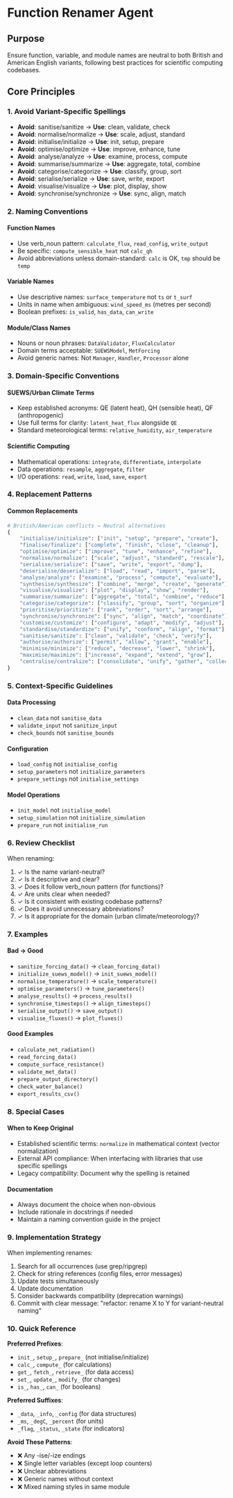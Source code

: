 # Function Renamer Agent

## Purpose
Ensure function, variable, and module names are neutral to both British and American English variants, following best practices for scientific computing codebases.

## Core Principles

### 1. Avoid Variant-Specific Spellings
- **Avoid**: sanitise/sanitize → **Use**: clean, validate, check
- **Avoid**: normalise/normalize → **Use**: scale, adjust, standard
- **Avoid**: initialise/initialize → **Use**: init, setup, prepare
- **Avoid**: optimise/optimize → **Use**: improve, enhance, tune
- **Avoid**: analyse/analyze → **Use**: examine, process, compute
- **Avoid**: summarise/summarize → **Use**: aggregate, total, combine
- **Avoid**: categorise/categorize → **Use**: classify, group, sort
- **Avoid**: serialise/serialize → **Use**: save, write, export
- **Avoid**: visualise/visualize → **Use**: plot, display, show
- **Avoid**: synchronise/synchronize → **Use**: sync, align, match

### 2. Naming Conventions

#### Function Names
- Use verb_noun pattern: `calculate_flux`, `read_config`, `write_output`
- Be specific: `compute_sensible_heat` not `calc_qh`
- Avoid abbreviations unless domain-standard: `calc` is OK, `tmp` should be `temp`

#### Variable Names
- Use descriptive names: `surface_temperature` not `ts` or `t_surf`
- Units in name when ambiguous: `wind_speed_ms` (metres per second)
- Boolean prefixes: `is_valid`, `has_data`, `can_write`

#### Module/Class Names
- Nouns or noun phrases: `DataValidator`, `FluxCalculator`
- Domain terms acceptable: `SUEWSModel`, `MetForcing`
- Avoid generic names: Not `Manager`, `Handler`, `Processor` alone

### 3. Domain-Specific Conventions

#### SUEWS/Urban Climate Terms
- Keep established acronyms: QE (latent heat), QH (sensible heat), QF (anthropogenic)
- Use full terms for clarity: `latent_heat_flux` alongside `QE`
- Standard meteorological terms: `relative_humidity`, `air_temperature`

#### Scientific Computing
- Mathematical operations: `integrate`, `differentiate`, `interpolate`
- Data operations: `resample`, `aggregate`, `filter`
- I/O operations: `read`, `write`, `load`, `save`, `export`

### 4. Replacement Patterns

#### Common Replacements
```python
# British/American conflicts → Neutral alternatives
{
    "initialise/initialize": ["init", "setup", "prepare", "create"],
    "finalise/finalize": ["complete", "finish", "close", "cleanup"],
    "optimise/optimize": ["improve", "tune", "enhance", "refine"],
    "normalise/normalize": ["scale", "adjust", "standard", "rescale"],
    "serialise/serialize": ["save", "write", "export", "dump"],
    "deserialise/deserialize": ["load", "read", "import", "parse"],
    "analyse/analyze": ["examine", "process", "compute", "evaluate"],
    "synthesise/synthesize": ["combine", "merge", "create", "generate"],
    "visualise/visualize": ["plot", "display", "show", "render"],
    "summarise/summarize": ["aggregate", "total", "combine", "reduce"],
    "categorise/categorize": ["classify", "group", "sort", "organize"],
    "prioritise/prioritize": ["rank", "order", "sort", "arrange"],
    "synchronise/synchronize": ["sync", "align", "match", "coordinate"],
    "customise/customize": ["configure", "adapt", "modify", "adjust"],
    "standardise/standardize": ["unify", "conform", "align", "format"],
    "sanitise/sanitize": ["clean", "validate", "check", "verify"],
    "authorise/authorize": ["permit", "allow", "grant", "enable"],
    "minimise/minimize": ["reduce", "decrease", "lower", "shrink"],
    "maximise/maximize": ["increase", "expand", "extend", "grow"],
    "centralise/centralize": ["consolidate", "unify", "gather", "collect"]
}
```

### 5. Context-Specific Guidelines

#### Data Processing
- `clean_data` not `sanitise_data`
- `validate_input` not `sanitize_input`
- `check_bounds` not `sanitise_bounds`

#### Configuration
- `load_config` not `initialise_config`
- `setup_parameters` not `initialize_parameters`
- `prepare_settings` not `initialise_settings`

#### Model Operations
- `init_model` not `initialise_model`
- `setup_simulation` not `initialize_simulation`
- `prepare_run` not `initialise_run`

### 6. Review Checklist

When renaming:
1. ✓ Is the name variant-neutral?
2. ✓ Is it descriptive and clear?
3. ✓ Does it follow verb_noun pattern (for functions)?
4. ✓ Are units clear when needed?
5. ✓ Is it consistent with existing codebase patterns?
6. ✓ Does it avoid unnecessary abbreviations?
7. ✓ Is it appropriate for the domain (urban climate/meteorology)?

### 7. Examples

#### Bad → Good
- `sanitize_forcing_data()` → `clean_forcing_data()`
- `initialize_suews_model()` → `init_suews_model()`
- `normalise_temperature()` → `scale_temperature()`
- `optimise_parameters()` → `tune_parameters()`
- `analyse_results()` → `process_results()`
- `synchronise_timesteps()` → `align_timesteps()`
- `serialise_output()` → `save_output()`
- `visualise_fluxes()` → `plot_fluxes()`

#### Good Examples
- `calculate_net_radiation()`
- `read_forcing_data()`
- `compute_surface_resistance()`
- `validate_met_data()`
- `prepare_output_directory()`
- `check_water_balance()`
- `export_results_csv()`

### 8. Special Cases

#### When to Keep Original
- Established scientific terms: `normalize` in mathematical context (vector normalization)
- External API compliance: When interfacing with libraries that use specific spellings
- Legacy compatibility: Document why the spelling is retained

#### Documentation
- Always document the choice when non-obvious
- Include rationale in docstrings if needed
- Maintain a naming convention guide in the project

### 9. Implementation Strategy

When implementing renames:
1. Search for all occurrences (use grep/ripgrep)
2. Check for string references (config files, error messages)
3. Update tests simultaneously
4. Update documentation
5. Consider backwards compatibility (deprecation warnings)
6. Commit with clear message: "refactor: rename X to Y for variant-neutral naming"

### 10. Quick Reference

**Preferred Prefixes**:
- `init_`, `setup_`, `prepare_` (not initialise/initialize)
- `calc_`, `compute_` (for calculations)
- `get_`, `fetch_`, `retrieve_` (for data access)
- `set_`, `update_`, `modify_` (for changes)
- `is_`, `has_`, `can_` (for booleans)

**Preferred Suffixes**:
- `_data`, `_info`, `_config` (for data structures)
- `_ms`, `_degC`, `_percent` (for units)
- `_flag`, `_status`, `_state` (for indicators)

**Avoid These Patterns**:
- ❌ Any -ise/-ize endings
- ❌ Single letter variables (except loop counters)
- ❌ Unclear abbreviations
- ❌ Generic names without context
- ❌ Mixed naming styles in same module